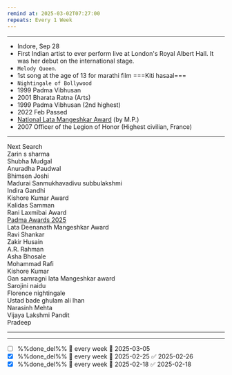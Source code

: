 ```yaml
---
remind at: 2025-03-02T07:27:00
repeats: Every 1 Week
---
```

---
- Indore, Sep 28  
- First Indian artist to ever perform live at London's Royal Albert Hall. It was her debut on the international stage.  
- `Melody Queen`.   
- 1st song at the age of 13 for marathi film ===Kiti hasaal===  
- `Nightingale of Bollywood`   
- 1999 Padma Vibhusan   
- 2001 Bharata Ratna (Arts)  
- 1999 Padma Vibhusan (2nd highest)  
- 2022 Feb Passed   
- [National Lata Mangeshkar Award](./National%20Lata%20Mangeshkar%20Award.md) (by M.P.)  
- 2007 Officer of the Legion of Honor (Highest civilian,  France)  

---  
Next Search  
Zarin s sharma  
Shubha Mudgal  
Anuradha Paudwal  
Bhimsen Joshi  
Madurai Sanmukhavadivu subbulakshmi  
Indira Gandhi   
Kishore Kumar Award   
Kalidas Samman  
Rani Laxmibai Award   
[Padma Awards 2025](https://testbook.com/static-gk/padma-awards)  
Lata Deenanath Mangeshkar Award  
Ravi Shankar  
Zakir Husain   
A.R. Rahman  
Asha Bhosale  
Mohammad Rafi  
Kishore Kumar  
Gan samragni lata Mangeshkar award  
Sarojini naidu  
Florence nightingale  
Ustad bade ghulam ali lhan  
Narasinh Mehta   
Vijaya Lakshmi Pandit   
Pradeep

---
---
- [ ] %%done_del%% 🔁 every week 📅 2025-03-05
- [x] %%done_del%% 🔁 every week 📅 2025-02-25 ✅ 2025-02-26
- [x] %%done_del%% 🔁 every week 📅 2025-02-18 ✅ 2025-02-18